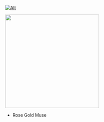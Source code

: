 <!-- [![Alt](https://media.giphy.com/media/G25Z4v9oSxUAHCnIPn/giphy.gif)](https://npkeerthi.github.io/RoseMuse_Player/Rose%20Muse%20Player/) -->
<!-- [![Alt](https://media.giphy.com/media/lS0Z4njQCnJdFELmAs/giphy.gif)](https://npkeerthi.github.io/RoseMuse_Player/Rose%20Muse%20Player/) -->
[![Alt](https://media.giphy.com/media/kRoIN0J1dssPYJSK7p/giphy.gif)](https://npkeerthi.github.io/RoseMuse_Player/Rose%20Muse%20Player/)


<a href="https://npkeerthi.github.io/RoseMuse_Player/Rose%20Muse%20Player/">
  <img width=300 src="https://media.giphy.com/media/lS0Z4njQCnJdFELmAs/giphy.gif"> 
</a>

- Rose Gold Muse
<!-- <img src="https://media.giphy.com/media/ybUMHbeVLSUk7SLHsl/giphy.gif"> -->
